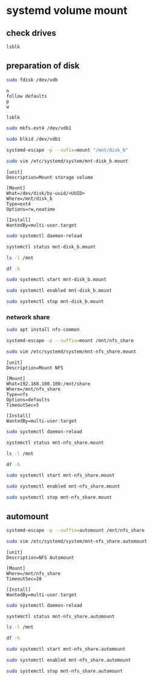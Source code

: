 # systemd volume mount
## check drives
```bash
lsblk
```
## preparation of disk
```bash
sudo fdisk /dev/vdb
```
```
n
follow defaults
p
w
```
```bash
lsblk
```
```bash
sudo mkfs.ext4 /dev/vdb1
```
```bash
sudo blkid /dev/vdb1
```
```bash
systemd-escape -p --sufix=mount "/mnt/disk_b"
```
```bash
sudo vim /etc/systemd/system/mnt-disk_b.mount
```
```
[unit]
Description=Mount storage volume

[Mount]
What=/dev/disk/by-uuid/<UUID>
Where=/mnt/disk_b
Type=ext4
Options=rw,noatime

[Install]
WantedBy=multi-user.target
```
```bash
sudo systemctl daemon-reload
```
```bash
systemctl status mnt-disk_b.mount
```
```bash
ls -l /mnt
```
```bash
df -h
```
```bash
sudo systemctl start mnt-disk_b.mount
```
```bash
sudo systemctl enabled mnt-disk_b.mount
```
```bash
sudo systemctl stop mnt-disk_b.mount
```
### network share
```bash
sudo apt install nfs-common
```
```bash
systemd-escape -p --suffix=mount /mnt/nfs_share
```
```bash
sudo vim /etc/systemd/system/mnt-nfs_share.mount
```
```
[unit]
Description=Mount NFS

[Mount]
What=192.168.100.100:/mnt/share
Where=/mnt/nfs_share
Type=nfs
Options=defaults
TimeoutSec=5

[Install]
WantedBy=multi-user.target
```
```bash
sudo systemctl daemon-reload
```
```bash
systemctl status mnt-nfs_share.mount
```
```bash
ls -l /mnt
```
```bash
df -h
```
```bash
sudo systemctl start mnt-nfs_share.mount
```
```bash
sudo systemctl enabled mnt-nfs_share.mount
```
```bash
sudo systemctl stop mnt-nfs_share.mount
```
## automount
```bash
systemd-escape -p --suffix=automount /mnt/nfs_share
```
```bash
sudo vim /etc/systemd/system/mnt-nfs_share.automount
```
```
[unit]
Description=NFS Automount

[Mount]
Where=/mnt/nfs_share
TimeoutSec=20

[Install]
WantedBy=multi-user.target
```
```bash
sudo systemctl daemon-reload
```
```bash
systemctl status mnt-nfs_share.automount
```
```bash
ls -l /mnt
```
```bash
df -h
```
```bash
sudo systemctl start mnt-nfs_share.automount
```
```bash
sudo systemctl enabled mnt-nfs_share.automount
```
```bash
sudo systemctl stop mnt-nfs_share.automount
```